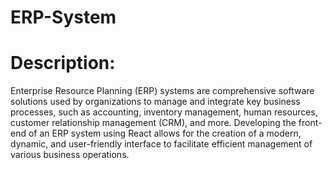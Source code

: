# ERP-System
# Description:
Enterprise Resource Planning (ERP) systems are comprehensive software solutions used by organizations to manage and integrate key business processes, such as accounting, inventory management, human resources, customer relationship management (CRM), and more. Developing the front-end of an ERP system using React allows for the creation of a modern, dynamic, and user-friendly interface to facilitate efficient management of various business operations.
